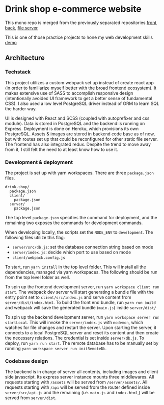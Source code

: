 # Drink shop e-commerce website

This mono repo is merged from the previously separated repositories
[front](https://github.com/alvyjudy/bbt-shop-frontend),
[back](https://github.com/alvyjudy/bbt-shop-backend),
[file server](https://github.com/alvyjudy/bbt-shop-media)

This is one of those practice projects to hone my web development skills
[demo](https://alvy-drink-shop.herokuapp.com/)

## Architecture

### Techstack

This project utilizes a custom webpack set up instead of
create react app (in order to familiarize myself better with the broad frontend ecosystem). It makes extensive use of SASS to accomplish responsive design
(intentionally avoided UI framework to get a better sense of fundamental
CSS). I also used a low level PostgreSQL driver instead of ORM to learn SQL
the harder way.

UI is designed with React and SCSS (coupled with autoprefixer and css module).
Data is stored in PostgreSQL and the backend is running on Express. Deployment
is done on Heroku, which provisions its own PostgreSQL. Assets & images are
stored in backend code base as of now, but with routes set up that could be
reconfigured for other static file server. The frontend has also integrated
redux. Despite the trend to move away from it, I still felt the need to
at least know how to use it.

### Development & deployment

The project is set up with yarn workspaces. There are three `package.json` files.

```
drink-shop/
  package.json
  client/
    package.json
  server/
    package.json
```

The top level `package.json` specifies the command for deployment, and the
remaining two exposes the commands for development commands.

When developing locally, the scripts set the `NODE_ENV` to `development`. The
following files utilize this flag:

- `server/src/db.js`: set the database connection string based on mode
- `server/index.js`: decide which port to use based on mode
- `client/webpack.config.js`

To start, run `yarn install` in the top level folder. This will install all
the dependencies, managed via yarn workspaces. The following should be run
from the top level folder as well.

To spin up the frontend development server, run
`yarn workspace client run start`. The webpack dev server will start generating a bundle file with the entry point set to `client/src/index.js` and serve
content from
`server/dist/index.html`. To build the front end bundle, run `yarn run build` and webpack will save the generated bundle (`main.js`) inside `server/dist/`

To spin up the backend development server, run
`yarn workspace server run startLocal`. This will invoke the
`server/index.js` with `nodemon`, which watches for file changes and restart the server. Upon starting the server,
it connects to a local PostgreSQL server and reset its content and then
create the necessary relations. The credential is set inside `server/db.js`.
To deploy, run `yarn run start`. The remote database has to be manually set
by running `yarn workspace server run initRemoteDb`.

### Codebase design

The backend is in charge of server all contents, including images and client
side javascript. Its express server instance mounts three middlewares. All
requests starting with `/assets` will be served from `/server/assets/`. All
requests starting with `/api` will be served from the router defined inside
`server/src/api.js` and the remaining (i.e. `main.js` and `index.html`,) will be served from `server/dist`.
